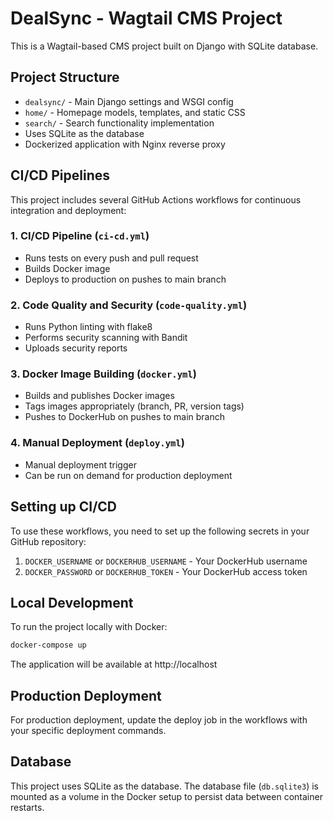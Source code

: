 # DealSync - Wagtail CMS Project

This is a Wagtail-based CMS project built on Django with SQLite database.

## Project Structure

- `dealsync/` - Main Django settings and WSGI config
- `home/` - Homepage models, templates, and static CSS
- `search/` - Search functionality implementation
- Uses SQLite as the database
- Dockerized application with Nginx reverse proxy

## CI/CD Pipelines

This project includes several GitHub Actions workflows for continuous integration and deployment:

### 1. CI/CD Pipeline (`ci-cd.yml`)
- Runs tests on every push and pull request
- Builds Docker image
- Deploys to production on pushes to main branch

### 2. Code Quality and Security (`code-quality.yml`)
- Runs Python linting with flake8
- Performs security scanning with Bandit
- Uploads security reports

### 3. Docker Image Building (`docker.yml`)
- Builds and publishes Docker images
- Tags images appropriately (branch, PR, version tags)
- Pushes to DockerHub on pushes to main branch

### 4. Manual Deployment (`deploy.yml`)
- Manual deployment trigger
- Can be run on demand for production deployment

## Setting up CI/CD

To use these workflows, you need to set up the following secrets in your GitHub repository:

1. `DOCKER_USERNAME` or `DOCKERHUB_USERNAME` - Your DockerHub username
2. `DOCKER_PASSWORD` or `DOCKERHUB_TOKEN` - Your DockerHub access token

## Local Development

To run the project locally with Docker:

```bash
docker-compose up
```

The application will be available at http://localhost

## Production Deployment

For production deployment, update the deploy job in the workflows with your specific deployment commands.

## Database

This project uses SQLite as the database. The database file (`db.sqlite3`) is mounted as a volume in the Docker setup to persist data between container restarts.
